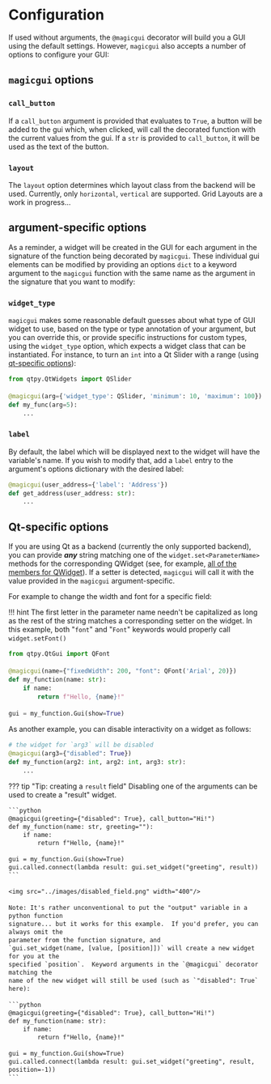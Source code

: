 # Configuration

If used without arguments, the `@magicgui` decorator will build you a GUI using the
default settings.  However, `magicgui` also accepts a number of options to configure your
GUI:

## `magicgui` options

### `call_button`

If a `call_button` argument is provided that evaluates to `True`, a button will be added
to the gui which, when clicked, will call the decorated function with the current values
from the gui.  If a `str` is provided to `call_button`, it will be used as the text of
the button.

### `layout`

The `layout` option determines which layout class from the backend will be used.
Currently, only `horizontal`, `vertical` are supported.
Grid Layouts are a work in progress...

## argument-specific options

As a reminder, a widget will be created in the GUI for each argument in the signature of
the function being decorated by `magicgui`.  These individual gui elements can be
modified by providing an options `dict` to a keyword argument to the `magicgui` function
with the same name as the argument in the signature that you want to modify:

### `widget_type`

`magicgui` makes some reasonable default guesses about what type of GUI widget to use,
based on the type or type annotation of your argument, but you can override this, or
provide specific instructions for custom types, using the `widget_type` option, which
expects a widget class that can be instantiated.  For instance, to turn an `int` into
a Qt Slider with a range (using [qt-specific options](#qt-specific-options)):

```python
from qtpy.QtWidgets import QSlider

@magicgui(arg={'widget_type': QSlider, 'minimum': 10, 'maximum': 100})
def my_func(arg=5):
    ...
```

### `label`

By default, the label which will be displayed next to the widget will have the
variable's name. If you wish to modify that, add a `label` entry to the argument's
options dictionary with the desired label:

```python
@magicgui(user_address={'label': 'Address'})
def get_address(user_address: str):
    ...
```

## Qt-specific options

If you are using Qt as a backend (currently the only supported backend), you can provide
***any*** string matching one of the `widget.set<ParameterName>` methods for the corresponding
QWidget (see, for example, <a href="https://doc.qt.io/qt-5/qwidget-members.html"
target="_blank">all of the members for QWidget</a>).  If a setter is detected, `magicgui`
will call it with the value provided in the `magicgui` argument-specific.

For example to change the width and font for a specific field:

!!! hint
    The first letter in the parameter name needn't be capitalized as long as the rest
    of the string matches a corresponding setter on the widget. In this example, both
    "`font`" and "`Font`" keywords would properly call `widget.setFont()`

```python
from qtpy.QtGui import QFont

@magicgui(name={"fixedWidth": 200, "font": QFont('Arial', 20)})
def my_function(name: str):
    if name:
        return f"Hello, {name}!"

gui = my_function.Gui(show=True)
```

As another example, you can disable interactivity on a widget as follows:

```python
# the widget for `arg3` will be disabled
@magicgui(arg3={"disabled": True})
def my_function(arg2: int, arg2: int, arg3: str):
    ...
```

??? tip "Tip: creating a `result` field"
    Disabling one of the arguments can be used to create a "result" widget.

    ```python
    @magicgui(greeting={"disabled": True}, call_button="Hi!")
    def my_function(name: str, greeting=""):
        if name:
            return f"Hello, {name}!"

    gui = my_function.Gui(show=True)
    gui.called.connect(lambda result: gui.set_widget("greeting", result))
    ```

    <img src="../images/disabled_field.png" width="400"/>

    Note: It's rather unconventional to put the "output" variable in a python function
    signature... but it works for this example.  If you'd prefer, you can always omit the
    parameter from the function signature, and
    `gui.set_widget(name, [value, [position]])` will create a new widget for you at the
    specified `position`.  Keyword arguments in the `@magicgui` decorator matching the
    name of the new widget will still be used (such as `"disabled": True` here):

    ```python
    @magicgui(greeting={"disabled": True}, call_button="Hi!")
    def my_function(name: str):
        if name:
            return f"Hello, {name}!"

    gui = my_function.Gui(show=True)
    gui.called.connect(lambda result: gui.set_widget("greeting", result, position=-1))
    ```
